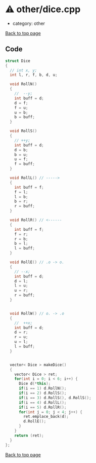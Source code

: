 <!-- mathjax config similar to math.stackexchange -->
<script type="text/javascript" async
  src="https://cdnjs.cloudflare.com/ajax/libs/mathjax/2.7.5/MathJax.js?config=TeX-MML-AM_CHTML">
</script>
<script type="text/x-mathjax-config">
  MathJax.Hub.Config({
    TeX: { equationNumbers: { autoNumber: "AMS" }},
    tex2jax: {
      inlineMath: [ ['$','$'] ],
      processEscapes: true
    },
    "HTML-CSS": { matchFontHeight: false },
    displayAlign: "left",
    displayIndent: "2em"
  });
</script>

<script type="text/javascript" src="https://cdnjs.cloudflare.com/ajax/libs/jquery/3.4.1/jquery.min.js"></script>
<script src="https://cdn.jsdelivr.net/npm/jquery-balloon-js@1.1.2/jquery.balloon.min.js" integrity="sha256-ZEYs9VrgAeNuPvs15E39OsyOJaIkXEEt10fzxJ20+2I=" crossorigin="anonymous"></script>
<script type="text/javascript" src="../../assets/js/copy-button.js"></script>
<link rel="stylesheet" href="../../assets/css/copy-button.css" />


# :warning: other/dice.cpp
* category: other


[Back to top page](../../index.html)



## Code
```cpp
struct Dice
{
  // int x, y;
  int l, r, f, b, d, u;

  void RollN()
  {
    //  --y;
    int buff = d;
    d = f;
    f = u;
    u = b;
    b = buff;
  }

  void RollS()
  {
    // ++y;
    int buff = d;
    d = b;
    b = u;
    u = f;
    f = buff;
  }

  void RollL() // ----->
  {
    int buff = f;
    f = l;
    l = b;
    b = r;
    r = buff;
  }

  void RollR() // <------
  {
    int buff = f;
    f = r;
    r = b;
    b = l;
    l = buff;
  }

  void RollE() // .o -> o.
  {
    // --x;
    int buff = d;
    d = l;
    l = u;
    u = r;
    r = buff;
  }


  void RollW() // o. -> .o
  {
    //  ++x;
    int buff = d;
    d = r;
    r = u;
    u = l;
    l = buff;
  }


  vector< Dice > makeDice()
  {
    vector< Dice > ret;
    for(int i = 0; i < 6; i++) {
      Dice d(*this);
      if(i == 1) d.RollN();
      if(i == 2) d.RollS();
      if(i == 3) d.RollS(), d.RollS();
      if(i == 4) d.RollL();
      if(i == 5) d.RollR();
      for(int j = 0; j < 4; j++) {
        ret.emplace_back(d);
        d.RollE();
      }
    }
    return (ret);
  }
};

```

[Back to top page](../../index.html)

